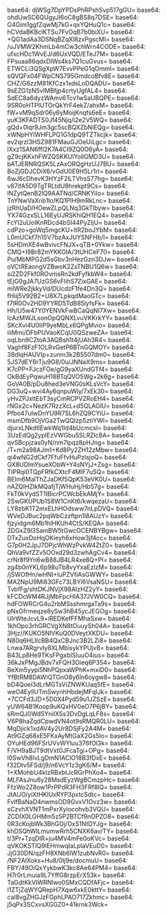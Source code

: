 base64: djWSg7DpYPDsPhRPshSvp517gGU=
base64: ohdUwSC6QUgyJI6oC8gBS8q7DSE=
base64: G4Gim1ggfZqwMj7kG+qxYQHuQ1c=
base64: hCVdaBKBclKTSu7FvOqB7b0biXU=
base64: +QG1adAa3DSNqBZqXl8zxPgscMI=
base64: /uJVMW2KhmLb4mCw3chWrn4CODE=
base64: ufxcHDc1WvEJ/d6UxVQD/ETeJ7M=
base64: FPsuaa86qdxDIWs4ks7Q1cuGvus=
base64: ETWCLi3QSgXpW7EvvPPeG1qOmmI=
base64: sQVQFx04FWpCNS795GmdcoBfv8E=
base64: CHZ/G6zzM81KfCzx1xdsLoDQADU=
base64: 9sEZG1zN5vIMBfjp4crtyUgfAL4=
base64: SdEC8a6dyzWAmv6Tcv1wSaUBQPE=
base64: 9SR0oHTPIUTOrQkYrF4ekZ/ahxM=
base64: fW+vM9qSdr06y6yMoijKnqfs6eE=
base64: yuK3KFADTS0Jf45Njq/i2e2V5WQ=
base64: gQd+0lqr9Jm3gc5scBQXZbNiEQg=
base64: xWNpHYIWHFLPG1G1dpQ9TZTkcjk=
base64: ev2qrzI3HSZ981FMauGJOeUiLgc=
base64: lXxz1SAN6ffI2K7A4CI9ZQ0O6yA=
base64: gZ9cjKKxhFWZQSKKUlYollGMD3U=
base64: bATJERNRQSK5LzAxORQgHzUJ7BU=
base64: BoZjGDJCDiX6/vGdU0E9H5Lr1rI=
base64: 6wJ6cDhevK3HYzF2lLTVhsS77hg=
base64: v87ifA5D9TgTRLtdU8hrekpt9Cs=
base64: lNZytQenB2lQ9AATNd/CRNKYiIo=
base64: TnYNwVaXnb1lo/KQ1PIH9mRkLnc=
base64: jzRhUaD/HOewZLpQLNq3GkTlbyw=
base64: YX74GzxSLL16EyUJRSKhiQH1EQ4=
base64: FcYI2uUoIKnRDcd4bSI44PyZIjU=
base64: cdPzo+goWq5mgcKU+ltR2boJYbM=
base64: L0mUCkf7h1SV7bzAxJUYSNFHb/I=
base64: 5sHDmXE4wBvivcFNJX+qTB+0Ykw=
base64: CMQ+I9Br82mYKKOlA/3tUHCeF70=
base64: Pu/MbMPG2d5sGbv3nHezGzn3DJw=
base64: oVCtREaongVZBwoK2ZsTNBU1Q6w=
base64: si2ZD2Fkf0ROvmsRn2kdFyfkbW4=
base64: tEjG0gJA7UzGS6vFIihS7ZixGAE=
base64: mIWRe2jkkyVd/DUcdzF1fe4Dn3Q=
base64: fHiij5V92B2+U8X7LpkqdMaoGTc=
base64: f7IR0Ov2HD9YYRD5TdB85lyfsFk=
base64: Hh/U5w47Y0YENVkFwBCaQqNI7Xw=
base64: lcAzMWJLsonOpQQNXLvuVKKrkYY=
base64: SKcXvi4U0IiP9yeMbLx6QPgMvio=
base64: iiiMmi/DFbPUVaoKCqU0QSzweZA=
base64: oqLbn9CZtoA3AQBsh1t4jUAh3R4=
base64: Vaghf8FzF1OLRvGetP6BTnGQMOY=
base64: 38dlqHAUVIp+zunm3k2B5507dm0=
base64: 5JS7dEY6rTju9G8/0u/JNNaX9ms=
base64: K7cPP+FJczFOe/gG9yaXUndGTf4=
base64: OkBdEyPqwuH18BTqQVO5Wg+2k6g=
base64: GoVA0B/pDu8hed3eVNG0sKLsVcY=
base64: DG3uQ+wvi4Ay6qnpuWly/7xEk30=
base64: yHvZPJxltEbT3syCmRCPVZRoEH4=
base64: rNGx2c+NezK7RzzXcL+d5QLAGlU=
base64: Pfbo47uIwDnYU9R7SL6hZQ9CYiU=
base64: msmDfb9OjVGa2TwQQIzp5ztiYWI=
base64: djurxLNkdtlEwkWq1Id4bUcmcsI=
base64: 3UzEdQg2ypIEzVWGbu5SLRZlc8A=
base64: qvSBcpjzas0yN/nm7lpqz8pHJng=
base64: /T+m2a98AJm1+Kd8Py2ZH12zMbw=
base64: qi4wNG2dCkf7FfuFfvHuPzlsjoQ=
base64: GX8UDlmYsueXObW+Y4sNYjJ+Zsg=
base64: TIPRqi0TQpFRfkCXtcF4MlF7uSQ=
base64: BEIm6MalThZJaDKf5QpK53eVK0U=
base64: nAZQIHZIkMQafjTjWHuHj/Hb57g=
base64: FkT0kVydST1IBicrPCWcbEkAMjY=
base64: 2SwGKUPUb1S8W1CnKt6/kwqezaU=
base64: LY8zbK1T2mxELhHOdsww7nLpDVQ=
base64: WVeDJBuc2pqWbCzzftpn1l8AUzY=
base64: fjzyidgm6Mb1hlHKUh4CtS/KEQA=
base64: 2DGxZ9l3SamBW5tGwcOCENBYBgw=
base64: DTxZuxDoHqOKieyh6xHow3jf4cc=
base64: G7p0H2JpJ7DPjcWhWzPvkW4ZtZ0=
base64: QhVa9vfZZv5OOxd29d3zwhAgCv4=
base64: crNr8f9Yn6wB88JB4LR4xe8Q+PI=
base64: zg4b0nYKL6p98uTb8vyYxaEzlzM=
base64: /jSWOfHn/wHNI+IuPZVfiAsGWWY=
base64: MA2NpU9Mi83GFc73LBYi6VsaNSU=
base64: TvbfFg/shtDKJNVjX98AIzHZ2yY=
base64: kFCDcWM4RJjMbFpcHIA37JVW0CQ=
base64: hdFOWRCrG4u2rbMSsshmrgaTa9s=
base64: pNxGfrmeqze8ySw3hB45ycJEGOg=
base64: UlrWteJcvL9+iREDKefFFMhaSxw=
base64: 1khOpo3rhGRCVgXN8tOuuySh04A=
base64: 3Hjz//KUKO5NIVKuQ0DVeytXKDU=
base64: N80q6HLIIcBB4QxCBJnc3B2LZi8=
base64: Lnwa7ARgrvIy8XLMbisykYPUjv8=
base64: B43Lp8He9TKsFPgxbISluuO4ius=
base64: 36kJxPMgJBdv7xFQH3Oieq6P354=
base64: BeXm5yypi5NhPQpxaWPhK+mxiD0=
base64: YfBtRM8DAWiQTGnO8y6In6oygw8=
base64: bD4Qoei3dLrMGTsViZNWKUaq5fE=
base64: weO4EyllUTmSwynhHbdejMFqIJk=
base64: +7CCFd3JD+5D0X4Pyd59u1JZSzE=
base64: yUW64B1Koop9uKQxHV0eO7P6jBY=
base64: sRmQJ0WdSYniIXSs3DvDgLqLF8s=
base64: V6P8haZqdCpwdVN4ot9sRMQR0LU=
base64: MqDjick1xdAV4y2Ur8DSjFy2A4M=
base64: At9GZq68xE5FKxAyMtGaX2Gs5Io=
base64: OYuHEd96FSrUVvWYluu376fOl3k=
base64: F/VH9aBJT9dtVxt0JFcaTgi+OPg=
base64: l0SwVh8lvLgDmN1AClO18B3fDxE=
base64: f32Dtv5FSd/j9/n6VcY1z3gK6/M=
base64: 1+XMohbU4kIzRBxbtJcRGrPhXo4=
base64: MLFAsJnu6y28MsdEyzWgBCmzpHc=
base64: FfzWo2Z8ow1PrPPdR3FH3FRf8lQ=
base64: JtAUO/yiXtHKlUxRYP3pxtcSdtc=
base64: FvlfBaNaD4nwmsOD9GvxV1Ovz3w=
base64: sCzvhXVNT1mPxrXyiocohvb3VQU=
base64: ZCDIX0LGHMm5z5P2BTCf9nOPZO8=
base64: 0R3cKojbWk3BhGOj/OxS1NtDYJg=
base64: khDSQhWlLmumwRrh5CNXK6av/TY=
base64: t/3Pr+TzqDIR+ju4MV4mFe0oKVc=
base64: qVKOKSTIQ9lEHmwqIaLpIaVEuD0=
base64: JjG30DN/qzFH8XNb6lW1zubNvR0=
base64: /NF2AlXoks+Hu8/0Ij9e/docmuU=
base64: FBY/49OiQxYykbwK3kc8Ae64PM4=
base64: H7r0rLmuia9L7YffG8rzpErX53k=
base64: TaGdtKkVIWRNlwo0SMxCQDfAFjc=
base64: I1ZTjZqWYQRepH7Xqw6xkE0kttY=
base64: cal8vgZHGJzFGphLPAO717Zkhmc=
base64: j5qPx3SCxvsXGGZ0+41krnk3Wck=
